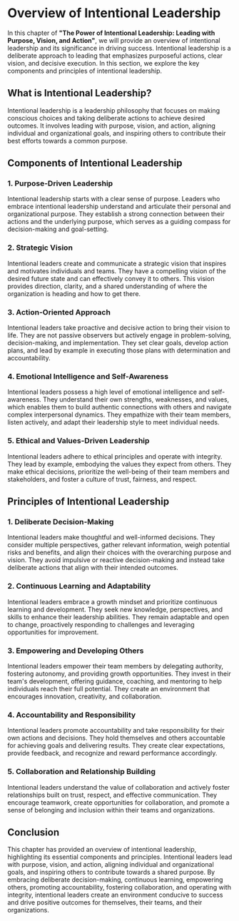 Overview of Intentional Leadership
===========================================

In this chapter of **"The Power of Intentional Leadership: Leading with Purpose, Vision, and Action"**, we will provide an overview of intentional leadership and its significance in driving success. Intentional leadership is a deliberate approach to leading that emphasizes purposeful actions, clear vision, and decisive execution. In this section, we explore the key components and principles of intentional leadership.

**What is Intentional Leadership?**
-----------------------------------

Intentional leadership is a leadership philosophy that focuses on making conscious choices and taking deliberate actions to achieve desired outcomes. It involves leading with purpose, vision, and action, aligning individual and organizational goals, and inspiring others to contribute their best efforts towards a common purpose.

**Components of Intentional Leadership**
----------------------------------------

### 1. Purpose-Driven Leadership

Intentional leadership starts with a clear sense of purpose. Leaders who embrace intentional leadership understand and articulate their personal and organizational purpose. They establish a strong connection between their actions and the underlying purpose, which serves as a guiding compass for decision-making and goal-setting.

### 2. Strategic Vision

Intentional leaders create and communicate a strategic vision that inspires and motivates individuals and teams. They have a compelling vision of the desired future state and can effectively convey it to others. This vision provides direction, clarity, and a shared understanding of where the organization is heading and how to get there.

### 3. Action-Oriented Approach

Intentional leaders take proactive and decisive action to bring their vision to life. They are not passive observers but actively engage in problem-solving, decision-making, and implementation. They set clear goals, develop action plans, and lead by example in executing those plans with determination and accountability.

### 4. Emotional Intelligence and Self-Awareness

Intentional leaders possess a high level of emotional intelligence and self-awareness. They understand their own strengths, weaknesses, and values, which enables them to build authentic connections with others and navigate complex interpersonal dynamics. They empathize with their team members, listen actively, and adapt their leadership style to meet individual needs.

### 5. Ethical and Values-Driven Leadership

Intentional leaders adhere to ethical principles and operate with integrity. They lead by example, embodying the values they expect from others. They make ethical decisions, prioritize the well-being of their team members and stakeholders, and foster a culture of trust, fairness, and respect.

**Principles of Intentional Leadership**
----------------------------------------

### 1. Deliberate Decision-Making

Intentional leaders make thoughtful and well-informed decisions. They consider multiple perspectives, gather relevant information, weigh potential risks and benefits, and align their choices with the overarching purpose and vision. They avoid impulsive or reactive decision-making and instead take deliberate actions that align with their intended outcomes.

### 2. Continuous Learning and Adaptability

Intentional leaders embrace a growth mindset and prioritize continuous learning and development. They seek new knowledge, perspectives, and skills to enhance their leadership abilities. They remain adaptable and open to change, proactively responding to challenges and leveraging opportunities for improvement.

### 3. Empowering and Developing Others

Intentional leaders empower their team members by delegating authority, fostering autonomy, and providing growth opportunities. They invest in their team's development, offering guidance, coaching, and mentoring to help individuals reach their full potential. They create an environment that encourages innovation, creativity, and collaboration.

### 4. Accountability and Responsibility

Intentional leaders promote accountability and take responsibility for their own actions and decisions. They hold themselves and others accountable for achieving goals and delivering results. They create clear expectations, provide feedback, and recognize and reward performance accordingly.

### 5. Collaboration and Relationship Building

Intentional leaders understand the value of collaboration and actively foster relationships built on trust, respect, and effective communication. They encourage teamwork, create opportunities for collaboration, and promote a sense of belonging and inclusion within their teams and organizations.

**Conclusion**
--------------

This chapter has provided an overview of intentional leadership, highlighting its essential components and principles. Intentional leaders lead with purpose, vision, and action, aligning individual and organizational goals, and inspiring others to contribute towards a shared purpose. By embracing deliberate decision-making, continuous learning, empowering others, promoting accountability, fostering collaboration, and operating with integrity, intentional leaders create an environment conducive to success and drive positive outcomes for themselves, their teams, and their organizations.
